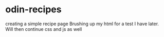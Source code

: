 # odin-recipes
creating a simple recipe page
Brushing up my html for a test I have later. Will then continue css and js as well